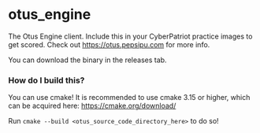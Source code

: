 # otus_engine
The Otus Engine client. Include this in your CyberPatriot practice images to get scored.
Check out https://otus.pepsipu.com for more info.

You can download the binary in the releases tab.

### How do I build this?
You can use cmake! It is recommended to use cmake 3.15 or higher, which can be acquired here: https://cmake.org/download/

Run `cmake --build <otus_source_code_directory_here>` to do so!
